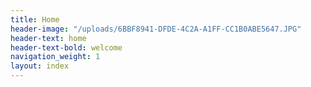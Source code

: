 ```yaml
---
title: Home
header-image: "/uploads/6BBF8941-DFDE-4C2A-A1FF-CC1B0ABE5647.JPG"
header-text: home
header-text-bold: welcome
navigation_weight: 1
layout: index
---
```


